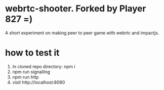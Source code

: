 # webrtc-shooter. Forked by Player 827 =)
A short experiment on making peer to peer game with webrtc and impactjs. 

# how to test it

1. In cloned repo directory: npm i
2. npm run signalling
3. npm run http
4. visit http://localhost:8080
